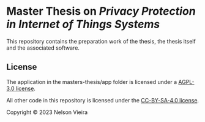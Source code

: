 <!---
SPDX-License-Identifier: CC-BY-SA-4.0

Copyright (c) 2023 Nelson Vieira

@author Nelson Vieira <nelson0.vieira@gmail.com>
@license CC-BY-SA-4.0 <https://creativecommons.org/licenses/by-sa/4.0/legalcode.txt>
--->

# Master Thesis on *Privacy Protection in Internet of Things Systems*

This repository contains the preparation work of the thesis, the thesis itself and the associated software.

## License

The application in the masters-thesis/app folder is licensed under a [AGPL-3.0 license](LICENSE-APP).

All other code in this repository is licensed under the [CC-BY-SA-4.0 license](LICENSE).

Copyright &copy; 2023 Nelson Vieira
